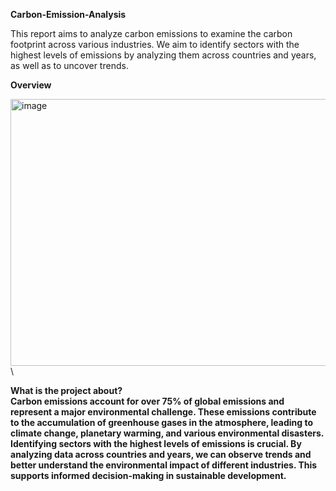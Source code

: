 **Carbon-Emission-Analysis**

This report aims to analyze carbon emissions to examine the carbon footprint across various industries. We aim to identify sectors with the highest levels of emissions by analyzing them across countries and years, as well as to uncover trends.

**Overview**

<img width="640" height="427" alt="image" src="https://github.com/user-attachments/assets/d9a52d41-013e-4111-b000-fe0f832b34f1" />\

<b>What is the project about? <b>\
Carbon emissions account for over 75% of global emissions and represent a major environmental challenge. These emissions contribute to the accumulation of greenhouse gases in the atmosphere, leading to climate change, planetary warming, and various environmental disasters. Identifying sectors with the highest levels of emissions is crucial. By analyzing data across countries and years, we can observe trends and better understand the environmental impact of different industries. This supports informed decision-making in sustainable development.
